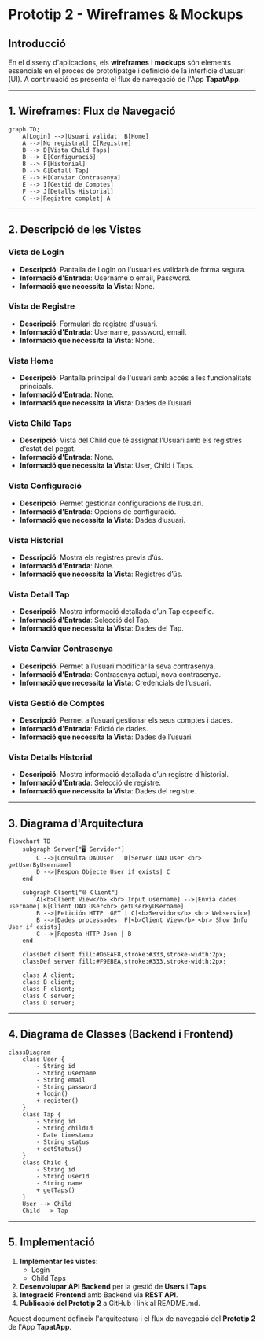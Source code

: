 # Prototip 2 - Wireframes & Mockups

## Introducció
En el disseny d'aplicacions, els **wireframes** i **mockups** són elements essencials en el procés de prototipatge i definició de la interfície d’usuari (UI). A continuació es presenta el flux de navegació de l'App **TapatApp**.

---

## 1. Wireframes: Flux de Navegació

```mermaid
graph TD;
    A[Login] -->|Usuari validat| B[Home]
    A -->|No registrat| C[Registre]
    B --> D[Vista Child Taps]
    B --> E[Configuració]
    B --> F[Historial]
    D --> G[Detall Tap]
    E --> H[Canviar Contrasenya]
    E --> I[Gestió de Comptes]
    F --> J[Detalls Historial]
    C -->|Registre complet| A
```

---

## 2. Descripció de les Vistes

### Vista de Login
- **Descripció**: Pantalla de Login on l'usuari es validarà de forma segura.
- **Informació d'Entrada**: Username o email, Password.
- **Informació que necessita la Vista**: None.

### Vista de Registre
- **Descripció**: Formulari de registre d'usuari.
- **Informació d'Entrada**: Username, password, email.
- **Informació que necessita la Vista**: None.

### Vista Home
- **Descripció**: Pantalla principal de l'usuari amb accés a les funcionalitats principals.
- **Informació d'Entrada**: None.
- **Informació que necessita la Vista**: Dades de l’usuari.

### Vista Child Taps
- **Descripció**: Vista del Child que té assignat l’Usuari amb els registres d’estat del pegat.
- **Informació d'Entrada**: None.
- **Informació que necessita la Vista**: User, Child i Taps.

### Vista Configuració
- **Descripció**: Permet gestionar configuracions de l’usuari.
- **Informació d'Entrada**: Opcions de configuració.
- **Informació que necessita la Vista**: Dades d’usuari.

### Vista Historial
- **Descripció**: Mostra els registres previs d’ús.
- **Informació d'Entrada**: None.
- **Informació que necessita la Vista**: Registres d’ús.

### Vista Detall Tap
- **Descripció**: Mostra informació detallada d’un Tap específic.
- **Informació d'Entrada**: Selecció del Tap.
- **Informació que necessita la Vista**: Dades del Tap.

### Vista Canviar Contrasenya
- **Descripció**: Permet a l’usuari modificar la seva contrasenya.
- **Informació d'Entrada**: Contrasenya actual, nova contrasenya.
- **Informació que necessita la Vista**: Credencials de l’usuari.

### Vista Gestió de Comptes
- **Descripció**: Permet a l’usuari gestionar els seus comptes i dades.
- **Informació d'Entrada**: Edició de dades.
- **Informació que necessita la Vista**: Dades de l’usuari.

### Vista Detalls Historial
- **Descripció**: Mostra informació detallada d’un registre d’historial.
- **Informació d'Entrada**: Selecció de registre.
- **Informació que necessita la Vista**: Dades del registre.

---

## 3. Diagrama d'Arquitectura
```mermaid
flowchart TD
    subgraph Server["🖥️ Servidor"]
        C -->|Consulta DAOUser | D[Server DAO User <br> getUserByUsername]
        D -->|Respon Objecte User if exists| C
    end
    
    subgraph Client["🌐 Client"]
        A[<b>Client View</b> <br> Input username] -->|Envia dades username| B[Client DAO User<br> getUserByUsername]
        B -->|Petición HTTP  GET | C[<b>Servidor</b> <br> Webservice]
        B -->|Dades processades| F[<b>Client View</b> <br> Show Info User if exists]
        C -->|Reposta HTTP Json | B
    end       

    classDef client fill:#D6EAF8,stroke:#333,stroke-width:2px;
    classDef server fill:#F9EBEA,stroke:#333,stroke-width:2px;

    class A client;
    class B client;
    class F client;
    class C server;
    class D server;
```

---

## 4. Diagrama de Classes (Backend i Frontend)

```mermaid
classDiagram
    class User {
        - String id
        - String username
        - String email
        - String password
        + login()
        + register()
    }
    class Tap {
        - String id
        - String childId
        - Date timestamp
        - String status
        + getStatus()
    }
    class Child {
        - String id
        - String userId
        - String name
        + getTaps()
    }
    User --> Child
    Child --> Tap
```

---

## 5. Implementació
1. **Implementar les vistes**:
   - Login
   - Child Taps
2. **Desenvolupar API Backend** per la gestió de **Users** i **Taps**.
3. **Integració Frontend** amb Backend via **REST API**.
4. **Publicació del Prototip 2** a GitHub i link al README.md.

Aquest document defineix l'arquitectura i el flux de navegació del **Prototip 2** de l'App **TapatApp**.

